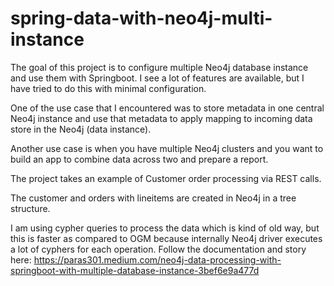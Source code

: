 # spring-data-with-neo4j-multi-instance

The goal of this project is to configure multiple Neo4j database instance and use them with Springboot. I see a lot of features are available, but I have tried to do this with minimal configuration.

One of the use case that I encountered was to store metadata in one central Neo4j instance and use that metadata to apply mapping to incoming data store in the Neo4j (data instance).

Another use case is when you have multiple Neo4j clusters and you want to build an app to combine data across two and prepare a report.

The project takes an example of Customer order processing via REST calls.

The customer and orders with lineitems are created in Neo4j in a tree structure.

I am using cypher queries to process the data which is kind of old way, but this is faster as compared to OGM because internally Neo4j driver executes a lot of cyphers for each operation. Follow the documentation and story here: https://paras301.medium.com/neo4j-data-processing-with-springboot-with-multiple-database-instance-3bef6e9a477d
